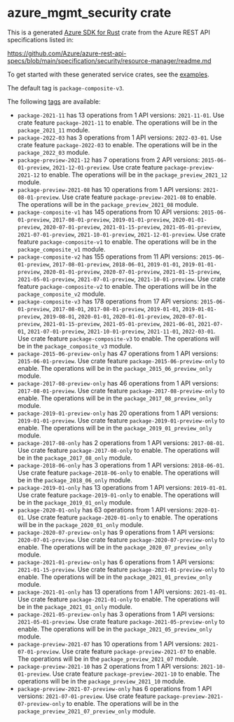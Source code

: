 # azure_mgmt_security crate

This is a generated [Azure SDK for Rust](https://github.com/Azure/azure-sdk-for-rust) crate from the Azure REST API specifications listed in:

https://github.com/Azure/azure-rest-api-specs/blob/main/specification/security/resource-manager/readme.md

To get started with these generated service crates, see the [examples](https://github.com/Azure/azure-sdk-for-rust/blob/main/services/README.md#examples).

The default tag is `package-composite-v3`.

The following [tags](https://github.com/Azure/azure-sdk-for-rust/blob/main/services/tags.md) are available:

- `package-2021-11` has 13 operations from 1 API versions: `2021-11-01`. Use crate feature `package-2021-11` to enable. The operations will be in the `package_2021_11` module.
- `package-2022-03` has 3 operations from 1 API versions: `2022-03-01`. Use crate feature `package-2022-03` to enable. The operations will be in the `package_2022_03` module.
- `package-preview-2021-12` has 7 operations from 2 API versions: `2015-06-01-preview`, `2021-12-01-preview`. Use crate feature `package-preview-2021-12` to enable. The operations will be in the `package_preview_2021_12` module.
- `package-preview-2021-08` has 10 operations from 1 API versions: `2021-08-01-preview`. Use crate feature `package-preview-2021-08` to enable. The operations will be in the `package_preview_2021_08` module.
- `package-composite-v1` has 145 operations from 10 API versions: `2015-06-01-preview`, `2017-08-01-preview`, `2019-01-01-preview`, `2020-01-01-preview`, `2020-07-01-preview`, `2021-01-15-preview`, `2021-05-01-preview`, `2021-07-01-preview`, `2021-10-01-preview`, `2021-12-01-preview`. Use crate feature `package-composite-v1` to enable. The operations will be in the `package_composite_v1` module.
- `package-composite-v2` has 155 operations from 11 API versions: `2015-06-01-preview`, `2017-08-01-preview`, `2018-06-01`, `2019-01-01`, `2019-01-01-preview`, `2020-01-01-preview`, `2020-07-01-preview`, `2021-01-15-preview`, `2021-05-01-preview`, `2021-07-01-preview`, `2021-10-01-preview`. Use crate feature `package-composite-v2` to enable. The operations will be in the `package_composite_v2` module.
- `package-composite-v3` has 178 operations from 17 API versions: `2015-06-01-preview`, `2017-08-01`, `2017-08-01-preview`, `2019-01-01`, `2019-01-01-preview`, `2019-08-01`, `2020-01-01`, `2020-01-01-preview`, `2020-07-01-preview`, `2021-01-15-preview`, `2021-05-01-preview`, `2021-06-01`, `2021-07-01`, `2021-07-01-preview`, `2021-10-01-preview`, `2021-11-01`, `2022-03-01`. Use crate feature `package-composite-v3` to enable. The operations will be in the `package_composite_v3` module.
- `package-2015-06-preview-only` has 47 operations from 1 API versions: `2015-06-01-preview`. Use crate feature `package-2015-06-preview-only` to enable. The operations will be in the `package_2015_06_preview_only` module.
- `package-2017-08-preview-only` has 46 operations from 1 API versions: `2017-08-01-preview`. Use crate feature `package-2017-08-preview-only` to enable. The operations will be in the `package_2017_08_preview_only` module.
- `package-2019-01-preview-only` has 20 operations from 1 API versions: `2019-01-01-preview`. Use crate feature `package-2019-01-preview-only` to enable. The operations will be in the `package_2019_01_preview_only` module.
- `package-2017-08-only` has 2 operations from 1 API versions: `2017-08-01`. Use crate feature `package-2017-08-only` to enable. The operations will be in the `package_2017_08_only` module.
- `package-2018-06-only` has 3 operations from 1 API versions: `2018-06-01`. Use crate feature `package-2018-06-only` to enable. The operations will be in the `package_2018_06_only` module.
- `package-2019-01-only` has 13 operations from 1 API versions: `2019-01-01`. Use crate feature `package-2019-01-only` to enable. The operations will be in the `package_2019_01_only` module.
- `package-2020-01-only` has 63 operations from 1 API versions: `2020-01-01`. Use crate feature `package-2020-01-only` to enable. The operations will be in the `package_2020_01_only` module.
- `package-2020-07-preview-only` has 9 operations from 1 API versions: `2020-07-01-preview`. Use crate feature `package-2020-07-preview-only` to enable. The operations will be in the `package_2020_07_preview_only` module.
- `package-2021-01-preview-only` has 6 operations from 1 API versions: `2021-01-15-preview`. Use crate feature `package-2021-01-preview-only` to enable. The operations will be in the `package_2021_01_preview_only` module.
- `package-2021-01-only` has 13 operations from 1 API versions: `2021-01-01`. Use crate feature `package-2021-01-only` to enable. The operations will be in the `package_2021_01_only` module.
- `package-2021-05-preview-only` has 3 operations from 1 API versions: `2021-05-01-preview`. Use crate feature `package-2021-05-preview-only` to enable. The operations will be in the `package_2021_05_preview_only` module.
- `package-preview-2021-07` has 10 operations from 1 API versions: `2021-07-01-preview`. Use crate feature `package-preview-2021-07` to enable. The operations will be in the `package_preview_2021_07` module.
- `package-preview-2021-10` has 2 operations from 1 API versions: `2021-10-01-preview`. Use crate feature `package-preview-2021-10` to enable. The operations will be in the `package_preview_2021_10` module.
- `package-preview-2021-07-preview-only` has 6 operations from 1 API versions: `2021-07-01-preview`. Use crate feature `package-preview-2021-07-preview-only` to enable. The operations will be in the `package_preview_2021_07_preview_only` module.